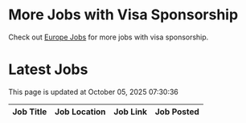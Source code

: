 # More Jobs with Visa Sponsorship

Check out [Europe Jobs](https://github.com/sureshparimi/europejobs#latest-jobs) for more jobs with visa sponsorship.

# Latest Jobs

This page is updated at October 05, 2025 07:30:36

| Job Title | Job Location | Job Link | Job Posted |
| --- | --- | --- | --- |
